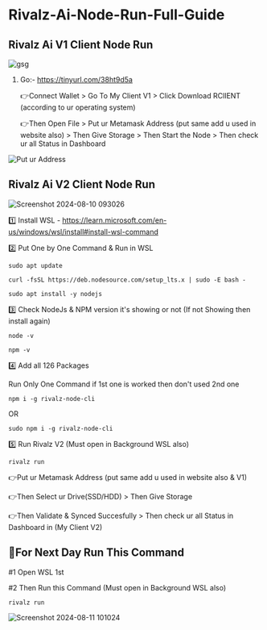 # Rivalz-Ai-Node-Run-Full-Guide

## Rivalz Ai V1 Client Node Run

![gsg](https://github.com/user-attachments/assets/d2cb8005-b0f4-4dec-bd62-dc8169f86035)

1. Go:- https://tinyurl.com/38ht9d5a

   👉Connect Wallet > Go To My Client V1 > Click Download RClIENT (according to ur operating system)
   
   👉Then Open File > Put ur Metamask Address (put same add u used in website also) > Then Give Storage > Then Start the Node > Then check ur all Status in Dashboard

 ![Put ur Address](https://github.com/user-attachments/assets/b58dd6eb-3874-47fa-9e23-b9edf1eecfb6)

## Rivalz Ai V2 Client Node Run

![Screenshot 2024-08-10 093026](https://github.com/user-attachments/assets/706a548e-3dc3-4427-bbe5-7087a84f3d9f)

1️⃣ Install WSL - https://learn.microsoft.com/en-us/windows/wsl/install#install-wsl-command

2️⃣ Put One by One Command & Run in WSL
```
sudo apt update
```
```
curl -fsSL https://deb.nodesource.com/setup_lts.x | sudo -E bash -
```
```
sudo apt install -y nodejs
```

3️⃣ Check NodeJs & NPM version it's showing or not (If not Showing then install again)
```
node -v
```
```
npm -v
```

4️⃣ Add all 126 Packages

Run Only One Command if 1st one is worked then don't used 2nd one
```
npm i -g rivalz-node-cli
```
OR
```
sudo npm i -g rivalz-node-cli
```

5️⃣ Run Rivalz V2 (Must open in Background WSL also)
```
rivalz run
```
👉Put ur Metamask Address (put same add u used in website also & V1) 

👉Then Select ur Drive(SSD/HDD) > Then Give Storage 

👉Then Validate & Synced Succesfully > Then check ur all Status in Dashboard in (My Client V2)


## 🔶For Next Day Run This Command

#1 Open WSL 1st

#2 Then Run this Command (Must open in Background WSL also)
```
rivalz run
```
![Screenshot 2024-08-11 101024](https://github.com/user-attachments/assets/86d0e2bd-1c99-4e71-88aa-7a5135768ac1)




